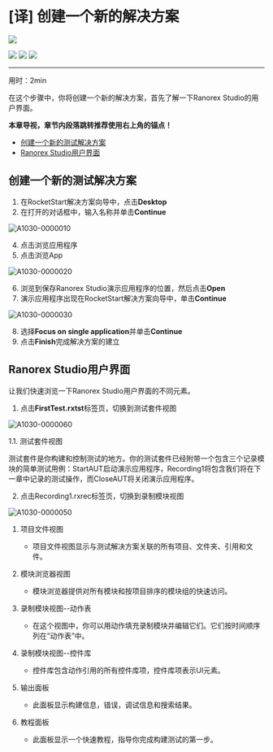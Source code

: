 # [译] 创建一个新的解决方案

[![](https://img.shields.io/badge/OfficialPage-ClickMe-blue.svg?longCache=true&style=flat-square)][0]  

[![](https://img.shields.io/badge/Translator-TaylorTaurus-42B983.svg?longCache=true&style=flat-square)](https://github.com/taylortaurus) 
![](https://img.shields.io/badge/TranslateTime-2018年9月20日-green.svg?longCache=true&style=flat-square)
![](https://img.shields.io/badge/UpdateTime-2019年1月26日-green.svg?longCache=true&style=flat-square)  

---

用时：2min

在这个步骤中，你将创建一个新的解决方案，首先了解一下Ranorex Studio的用户界面。

**本章导视，章节内段落跳转推荐使用右上角的锚点！**

- [创建一个新的测试解决方案](#创建一个新的测试解决方案)
- [Ranorex Studio用户界面](#ranorex-studio用户界面)

## 创建一个新的测试解决方案

1. 在RocketStart解决方案向导中，点击**Desktop**
2. 在打开的对话框中，输入名称并单击**Continue**

![A1030-0000010](https://gitee.com/taylortaurus/RX_UserGuide_GitBook_Picbed/raw/master/Ranorizeyourselfin20minutes/A1030-0000010.png)   

4. 点击浏览应用程序
5. 点击浏览App  

![A1030-0000020](https://gitee.com/taylortaurus/RX_UserGuide_GitBook_Picbed/raw/master/Ranorizeyourselfin20minutes/A1030-0000020.png)  

6. 浏览到保存Ranorex Studio演示应用程序的位置，然后点击**Open**
7. 演示应用程序出现在RocketStart解决方案向导中，单击**Continue**

![A1030-0000030](https://gitee.com/taylortaurus/RX_UserGuide_GitBook_Picbed/raw/master/Ranorizeyourselfin20minutes/A1030-0000030.png)  

8. 选择**Focus on single application**并单击**Continue**
9. 点击**Finish**完成解决方案的建立

## Ranorex Studio用户界面

让我们快速浏览一下Ranorex Studio用户界面的不同元素。

1. 点击**FirstTest.rxtst**标签页，切换到测试套件视图

![A1030-0000060](https://gitee.com/taylortaurus/RX_UserGuide_GitBook_Picbed/raw/master/Ranorizeyourselfin20minutes/A1030-0000060.png)  

1.1. 测试套件视图

测试套件是你构建和控制测试的地方。你的测试套件已经附带一个包含三个记录模块的简单测试用例：StartAUT启动演示应用程序，Recording1将包含我们将在下一章中记录的测试操作，而CloseAUT将关闭演示应用程序。

2. 点击Recording1.rxrec标签页，切换到录制模块视图

![A1030-0000050](https://gitee.com/taylortaurus/RX_UserGuide_GitBook_Picbed/raw/master/Ranorizeyourselfin20minutes/A1030-0000050.png) 

1. 项目文件视图  
    - 项目文件视图显示与测试解决方案关联的所有项目、文件夹、引用和文件。 

2. 模块浏览器视图
    - 模块浏览器提供对所有模块和按项目排序的模块组的快速访问。

3. 录制模块视图--动作表
    - 在这个视图中，你可以用动作填充录制模块并编辑它们。它们按时间顺序列在“动作表”中。

4. 录制模块视图--控件库
    - 控件库包含动作引用的所有控件库项，控件库项表示UI元素。

5. 输出面板
   - 此面板显示构建信息，错误，调试信息和搜索结果。

6. 教程面板
   - 此面板显示一个快速教程，指导你完成构建测试的第一步。



[0]: https://www.ranorex.com/help/latest/ranorex-studio-fundamentals/ranorize-20-minutes/2-create-new-solution/

